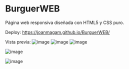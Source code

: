 # BurguerWEB
Página web responsiva diseñada con HTML5 y CSS puro. 

Deploy: https://joanmagam.github.io/BurguerWEB/

Vista previa:
![image](https://github.com/JoanMaGam/BurguerWEB/assets/122151033/987e6482-bd45-4dbc-9832-08c58a2d953c)
![image](https://github.com/JoanMaGam/BurguerWEB/assets/122151033/8025defb-2fcf-4c2c-8c37-03b8e6c3bc9e)
![image](https://github.com/JoanMaGam/BurguerWEB/assets/122151033/8ae118f0-c6e6-42f2-99c6-9967f8db789c)

![image](https://github.com/JoanMaGam/BurguerWEB/assets/122151033/8426ae3b-d778-43a7-9b52-0556e9b71faf)

![image](https://github.com/JoanMaGam/BurguerWEB/assets/122151033/0147dec3-4764-4d2c-a9ef-8a3a5d74a385)


